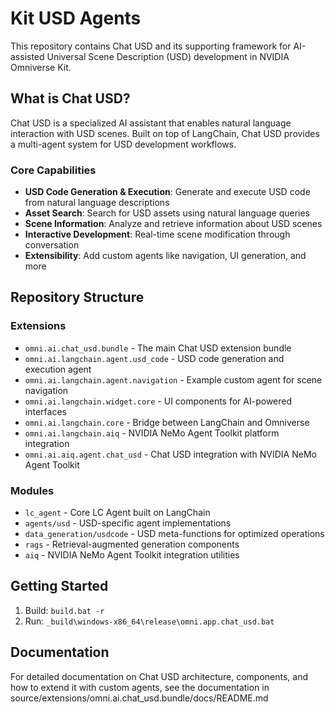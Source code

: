 # Kit USD Agents

This repository contains Chat USD and its supporting framework for AI-assisted Universal Scene Description (USD) development in NVIDIA Omniverse Kit.

## What is Chat USD?

Chat USD is a specialized AI assistant that enables natural language interaction with USD scenes. Built on top of LangChain, Chat USD provides a multi-agent system for USD development workflows.

### Core Capabilities
- **USD Code Generation & Execution**: Generate and execute USD code from natural language descriptions
- **Asset Search**: Search for USD assets using natural language queries
- **Scene Information**: Analyze and retrieve information about USD scenes
- **Interactive Development**: Real-time scene modification through conversation
- **Extensibility**: Add custom agents like navigation, UI generation, and more

## Repository Structure

### Extensions
- `omni.ai.chat_usd.bundle` - The main Chat USD extension bundle
- `omni.ai.langchain.agent.usd_code` - USD code generation and execution agent
- `omni.ai.langchain.agent.navigation` - Example custom agent for scene navigation
- `omni.ai.langchain.widget.core` - UI components for AI-powered interfaces
- `omni.ai.langchain.core` - Bridge between LangChain and Omniverse
- `omni.ai.langchain.aiq` - NVIDIA NeMo Agent Toolkit platform integration
- `omni.ai.aiq.agent.chat_usd` - Chat USD integration with NVIDIA NeMo Agent Toolkit

### Modules
- `lc_agent` - Core LC Agent built on LangChain
- `agents/usd` - USD-specific agent implementations
- `data_generation/usdcode` - USD meta-functions for optimized operations
- `rags` - Retrieval-augmented generation components
- `aiq` - NVIDIA NeMo Agent Toolkit integration utilities

## Getting Started

1. Build: `build.bat -r`
2. Run: `_build\windows-x86_64\release\omni.app.chat_usd.bat`

## Documentation

For detailed documentation on Chat USD architecture, components, and how to extend it with custom agents, see the documentation in source/extensions/omni.ai.chat_usd.bundle/docs/README.md
